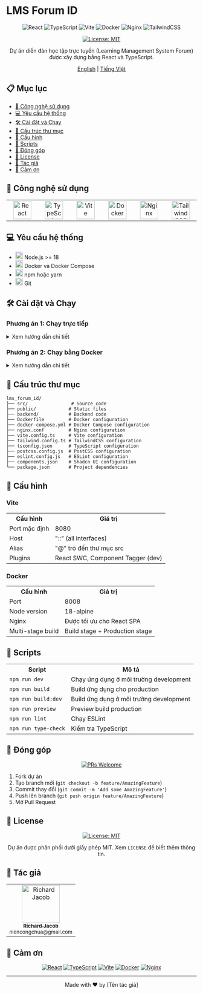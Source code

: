 # LMS Forum ID

<div align="center">

![React](https://img.shields.io/badge/React-20232A?style=for-the-badge&logo=react&logoColor=61DAFB)
![TypeScript](https://img.shields.io/badge/TypeScript-007ACC?style=for-the-badge&logo=typescript&logoColor=white)
![Vite](https://img.shields.io/badge/Vite-646CFF?style=for-the-badge&logo=vite&logoColor=white)
![Docker](https://img.shields.io/badge/Docker-2496ED?style=for-the-badge&logo=docker&logoColor=white)
![Nginx](https://img.shields.io/badge/Nginx-009639?style=for-the-badge&logo=nginx&logoColor=white)
![TailwindCSS](https://img.shields.io/badge/Tailwind_CSS-38B2AC?style=for-the-badge&logo=tailwind-css&logoColor=white)

[![License: MIT](https://img.shields.io/badge/License-MIT-yellow.svg)](https://opensource.org/licenses/MIT)

Dự án diễn đàn học tập trực tuyến (Learning Management System Forum) được xây dựng bằng React và TypeScript.

[English](./README.md) | [Tiếng Việt](./README.vi.md)

</div>

## 📋 Mục lục

- [🚀 Công nghệ sử dụng](#-công-nghệ-sử-dụng)
- [💻 Yêu cầu hệ thống](#-yêu-cầu-hệ-thống)
- [🛠️ Cài đặt và Chạy](#️-cài-đặt-và-chạy)
- [📁 Cấu trúc thư mục](#-cấu-trúc-thư-mục)
- [🔧 Cấu hình](#-cấu-hình)
- [📝 Scripts](#-scripts)
- [🤝 Đóng góp](#-đóng-góp)
- [📄 License](#-license)
- [👥 Tác giả](#-tác-giả)
- [🙏 Cảm ơn](#-cảm-ơn)

## 🚀 Công nghệ sử dụng

<table>
  <tr>
    <td align="center" width="96">
      <a href="https://reactjs.org/">
        <img src="https://api.iconify.design/logos:react.svg" width="48" height="48" alt="React" />
      </a>
    </td>
    <td align="center" width="96">
      <a href="https://www.typescriptlang.org/">
        <img src="https://api.iconify.design/logos:typescript-icon.svg" width="48" height="48" alt="TypeScript" />
      </a>
    </td>
    <td align="center" width="96">
      <a href="https://vitejs.dev/">
        <img src="https://api.iconify.design/logos:vite.svg" width="48" height="48" alt="Vite" />
      </a>
    </td>
    <td align="center" width="96">
      <a href="https://www.docker.com/">
        <img src="https://api.iconify.design/logos:docker-icon.svg" width="48" height="48" alt="Docker" />
      </a>
    </td>
    <td align="center" width="96">
      <a href="https://nginx.org/">
        <img src="https://api.iconify.design/logos:nginx.svg" width="48" height="48" alt="Nginx" />
      </a>
    </td>
    <td align="center" width="96">
      <a href="https://tailwindcss.com/">
        <img src="https://api.iconify.design/logos:tailwindcss-icon.svg" width="48" height="48" alt="TailwindCSS" />
      </a>
    </td>
  </tr>
</table>

## 💻 Yêu cầu hệ thống

- <img src="https://api.iconify.design/logos:nodejs-icon.svg" width="20" height="20" /> Node.js >= 18
- <img src="https://api.iconify.design/logos:docker-icon.svg" width="20" height="20" /> Docker và Docker Compose
- <img src="https://api.iconify.design/logos:npm-icon.svg" width="20" height="20" /> npm hoặc yarn
- <img src="https://api.iconify.design/logos:git-icon.svg" width="20" height="20" /> Git

## 🛠️ Cài đặt và Chạy

### Phương án 1: Chạy trực tiếp

<details>
<summary>Xem hướng dẫn chi tiết</summary>

1. Clone repository:
```bash
git clone [https://github.com/NienCongChua/lms_forum_id.git]
cd lms_forum_id
```

2. Cài đặt dependencies:
```bash
npm install
# hoặc
yarn install
```

3. Chạy ứng dụng ở môi trường development:
```bash
npm run dev
# hoặc
yarn dev
```

Ứng dụng sẽ chạy tại: `http://localhost:8080`

</details>

### Phương án 2: Chạy bằng Docker

<details>
<summary>Xem hướng dẫn chi tiết</summary>

1. Build và chạy container:
```bash
docker-compose up --build
```

2. Chạy ở chế độ background:
```bash
docker-compose up -d
```

3. Dừng ứng dụng:
```bash
docker-compose down
```

Ứng dụng sẽ chạy tại: `http://localhost:80`

</details>

## 📁 Cấu trúc thư mục

```
lms_forum_id/
├── src/                # Source code
├── public/            # Static files
├── backend/           # Backend code
├── Dockerfile         # Docker configuration
├── docker-compose.yml # Docker Compose configuration
├── nginx.conf         # Nginx configuration
├── vite.config.ts     # Vite configuration
├── tailwind.config.ts # TailwindCSS configuration
├── tsconfig.json      # TypeScript configuration
├── postcss.config.js  # PostCSS configuration
├── eslint.config.js   # ESLint configuration
├── components.json    # Shadcn UI configuration
└── package.json       # Project dependencies
```

## 🔧 Cấu hình

### Vite
<table>
  <tr>
    <th>Cấu hình</th>
    <th>Giá trị</th>
  </tr>
  <tr>
    <td>Port mặc định</td>
    <td>8080</td>
  </tr>
  <tr>
    <td>Host</td>
    <td>"::" (all interfaces)</td>
  </tr>
  <tr>
    <td>Alias</td>
    <td>"@" trỏ đến thư mục src</td>
  </tr>
  <tr>
    <td>Plugins</td>
    <td>React SWC, Component Tagger (dev)</td>
  </tr>
</table>

### Docker
<table>
  <tr>
    <th>Cấu hình</th>
    <th>Giá trị</th>
  </tr>
  <tr>
    <td>Port</td>
    <td>8008</td>
  </tr>
  <tr>
    <td>Node version</td>
    <td>18-alpine</td>
  </tr>
  <tr>
    <td>Nginx</td>
    <td>Được tối ưu cho React SPA</td>
  </tr>
  <tr>
    <td>Multi-stage build</td>
    <td>Build stage + Production stage</td>
  </tr>
</table>

## 📝 Scripts

<table>
  <tr>
    <th>Script</th>
    <th>Mô tả</th>
  </tr>
  <tr>
    <td><code>npm run dev</code></td>
    <td>Chạy ứng dụng ở môi trường development</td>
  </tr>
  <tr>
    <td><code>npm run build</code></td>
    <td>Build ứng dụng cho production</td>
  </tr>
  <tr>
    <td><code>npm run build:dev</code></td>
    <td>Build ứng dụng ở môi trường development</td>
  </tr>
  <tr>
    <td><code>npm run preview</code></td>
    <td>Preview build production</td>
  </tr>
  <tr>
    <td><code>npm run lint</code></td>
    <td>Chạy ESLint</td>
  </tr>
  <tr>
    <td><code>npm run type-check</code></td>
    <td>Kiểm tra TypeScript</td>
  </tr>
</table>

## 🤝 Đóng góp

<div align="center">

[![PRs Welcome](https://img.shields.io/badge/PRs-welcome-brightgreen.svg?style=flat-square)](http://makeapullrequest.com)

</div>

1. Fork dự án
2. Tạo branch mới (`git checkout -b feature/AmazingFeature`)
3. Commit thay đổi (`git commit -m 'Add some AmazingFeature'`)
4. Push lên branch (`git push origin feature/AmazingFeature`)
5. Mở Pull Request

## 📄 License

<div align="center">

[![License: MIT](https://img.shields.io/badge/License-MIT-yellow.svg)](https://opensource.org/licenses/MIT)

Dự án được phân phối dưới giấy phép MIT. Xem `LICENSE` để biết thêm thông tin.

</div>

## 👥 Tác giả

<div align="center">

<table>
  <tr>
    <td align="center">
      <a href="https://github.com/NienCongChua">
        <img src="https://avatars.githubusercontent.com/u/117887397?v=4" width="100px;" alt="Richard Jacob"/>
        <br />
        <sub><b>Richard Jacob</b></sub>
      </a>
      <br />
      <sub>niencongchua@gmail.com</sub>
    </td>
  </tr>
</table>

</div>

## 🙏 Cảm ơn

<div align="center">

[![React](https://img.shields.io/badge/React-20232A?style=flat-square&logo=react&logoColor=61DAFB)](https://reactjs.org/)
[![TypeScript](https://img.shields.io/badge/TypeScript-007ACC?style=flat-square&logo=typescript&logoColor=white)](https://www.typescriptlang.org/)
[![Vite](https://img.shields.io/badge/Vite-646CFF?style=flat-square&logo=vite&logoColor=white)](https://vitejs.dev/)
[![Docker](https://img.shields.io/badge/Docker-2496ED?style=flat-square&logo=docker&logoColor=white)](https://www.docker.com/)
[![Nginx](https://img.shields.io/badge/Nginx-009639?style=flat-square&logo=nginx&logoColor=white)](https://nginx.org/)

</div>

---
<div align="center">

Made with ❤️ by [Tên tác giả]

</div>